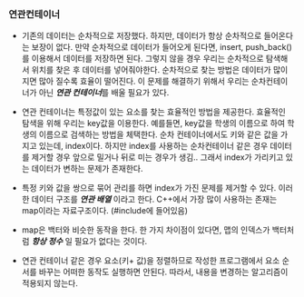 ### 연관컨테이너
- 기존의 데이터는 순차적으로 저장했다. 하지만, 데이터가 항상 순차적으로 들어온다는 보장이 없다. 만약 순차적으로 데이터가 들어오게 된다면, insert, push_back()를 이용해서 데이터를 저장하면 된다. 그렇지 않을 경우 우리는 순차적으로 탐색해서 위치를 찾은 후 데이터를 넣어줘야한다. 순차적으로 찾는 방법은 데이터가 많이지면 많아 질수록 효율이 떨어진다. 이 문제를 해결하기 위해서 우리는 순차컨테이너가 아닌 ***연관 컨테이너***를 배울 필요가 있다.

- 연관 컨테이너는 특정값이 있는 요소를 찾는 효율적인 방법을 제공한다. 효율적인 탐색을 위해 우리는 key값을 이용한다. 예를들면, key값을 학생의 이름으로 하여 학생의 이름으로 검색하는 방법을 체택한다. 순차 컨테이너에서도 키와 같은 값을 가지고 있는데, index이다. 하지만 index를 사용하는 순차컨테이너 같은 경우 데이터를 제거할 경우 앞으로 밀거나 뒤로 미는 경우가 생김.. 그래서 index가 가리키고 있는 데이터가 변하는 문제가 존재한다.

- 특정 키와 값을 쌍으로 묶어 관리를 하면 index가 가진 문제를 제거할 수 있다. 이러한 데이터 구조를 ***연관 배열*** 이라고 한다. C++에서 가장 많이 사용하는 존재는 map이라는 자료구조이다. (#include<map>에 들어있음)

- map은 백터와 비슷한 동작을 한다. 한 가지 차이점이 있다면, 맵의 인덱스가 백터처럼 ***항상 정수*** 일 필요가 없다는 것이다.

- 연관 컨테이너 같은 경우 요소(키+ 값)을 정렬하므로 작성한 프로그램에서 요소 순서를 바꾸는 어떠한 동작도 실행하면 안된다. 따라서, 내용을 변경하는 알고리즘이 적용되지 않는다. 
